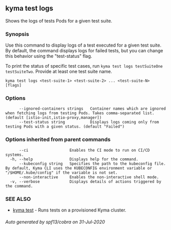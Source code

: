 ## kyma test logs

Shows the logs of tests Pods for a given test suite.

### Synopsis

Use this command to display logs of a test executed for a given test suite. By default, the command displays logs for failed tests, but you can change this behavior using the "test-status" flag. 

To print the status of specific test cases, run `kyma test logs testSuiteOne testSuiteTwo`.
Provide at least one test suite name.


```
kyma test logs <test-suite-1> <test-suite-2> ... <test-suite-N> [flags]
```

### Options

```
      --ignored-containers strings   Container names which are ignored when fetching logs from testing Pods. Takes comma-separated list. (default [istio-init,istio-proxy,manager])
      --test-status string           Displays logs coming only from testing Pods with a given status. (default "Failed")
```

### Options inherited from parent commands

```
      --ci                  Enables the CI mode to run on CI/CD systems.
  -h, --help                Displays help for the command.
      --kubeconfig string   Specifies the path to the kubeconfig file. By default, Kyma CLI uses the KUBECONFIG environment variable or "/$HOME/.kube/config" if the variable is not set.
      --non-interactive     Enables the non-interactive shell mode.
  -v, --verbose             Displays details of actions triggered by the command.
```

### SEE ALSO

* [kyma test](kyma_test.md)	 - Runs tests on a provisioned Kyma cluster.

###### Auto generated by spf13/cobra on 31-Jul-2020
